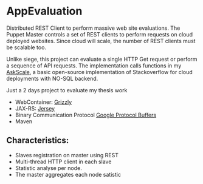 AppEvaluation
=============

Distributed REST Client to perform massive web site evaluations.
The Puppet Master controls a set of REST clients to perform requests on cloud deployed websites. Since cloud will scale, the number of REST clients must be scalable too.

Unlike siege, this project can evaluate a single HTTP Get request or perform a sequence of API requests.
The implementation calls functions in my [AskScale](https://github.com/dnascimento/askScale), a basic open-source implementation of Stackoverflow for cloud deployments with NO-SQL backend.

Just a 2 days project to evaluate my thesis work

* WebContainer:  [Grizzly](https://grizzly.java.net/)
* JAX-RS: [Jersey](https://jersey.java.net/) 
* Binary Communication Protocol [Google Protocol Buffers](https://developers.google.com/protocol-buffers/)
* Maven

**Characteristics:**
-----------------------------
* Slaves registration on master using REST
* Multi-thread HTTP client in each slave
* Statistic analyse per node.
* The master aggregates each node satistic

